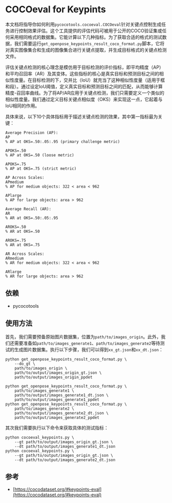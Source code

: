 # COCOeval for Keypints

本文档将指导你如何利用`pycocotools.cocoeval.COCOeval`针对关键点控制生成任务进行控制效果评估。这个工具提供的评估代码可被用于公开的COCO验证集或任何采用相同格式的数据集。它能计算以下几种指标。为了获取合适的格式的测试数据，我们需要运行`get_openpose_keypoints_result_coco_format.py`脚本，它将对真实图像集合和生成的图像集合进行关键点提取，并生成目标格式的关键点检测文件。

评估关键点检测的核心理念是模仿用于目标检测的评价指标，即平均精度（AP）和平均召回率（AR）及其变体。这些指标的核心是真实目标和预测目标之间的相似性度量。在目标检测的下，交并比（IoU）就充当了这种相似性度量（适用于框和段）。通过设定IoU阈值，定义真实目标和预测目标之间的匹配，从而能够计算精度-召回率曲线。为了将AP/AR应用于关键点检测，我们只需要定义一个类似的相似性度量。我们通过定义目标关键点相似度（OKS）来实现这一点，它起着与IoU相同的作用。

具体来说，以下10个具体指标用于描述关键点检测的效果，其中第一指标最为关键：
```
Average Precision (AP):
AP
% AP at OKS=.50:.05:.95 (primary challenge metric)

APOKS=.50
% AP at OKS=.50 (loose metric)

APOKS=.75
% AP at OKS=.75 (strict metric)

AP Across Scales:
APmedium
% AP for medium objects: 322 < area < 962

APlarge
% AP for large objects: area > 962

Average Recall (AR):
AR
% AR at OKS=.50:.05:.95

AROKS=.50
% AR at OKS=.50

AROKS=.75
% AR at OKS=.75

AR Across Scales:
ARmedium
% AR for medium objects: 322 < area < 962

ARlarge
% AR for large objects: area > 962

```


## 依赖
- pycocotools


## 使用方法

首先，我们需要预备原始图片数据集，位置为`path/to/images_origin`。此外，我们还需要准备如`path/to/images_generate1`、`path/to/images_generate2`等待测试的生成图片数据集。执行以下步骤，我们可以得到`xx_gt.json`和`xx_dt.json`：
```
python get_openpose_keypoints_result_coco_format.py \
    --do_gt \
    path/to/images_origin \
    path/to/output/images_origin_gt.json \
    path/to/output/images_origin_ppdet
```
```
python get_openpose_keypoints_result_coco_format.py \
    path/to/images_generate1 \
    path/to/output/images_generate1_dt.json \
    path/to/output/images_generate1_ppdet
python get_openpose_keypoints_result_coco_format.py \
    path/to/images_generate2 \
    path/to/output/images_generate2_dt.json \
    path/to/output/images_generate2_ppdet
```

其次我们需要执行以下命令来获取具体的测试指标：
```
python cocoeval_keypoints.py \
    --gt path/to/output/images_origin_gt.json \
    --dt path/to/output/images_generate1_dt.json
python cocoeval_keypoints.py \
    --gt path/to/output/images_origin_gt.json \
    --dt path/to/output/images_generate2_dt.json
```

## 参考

- [https://cocodataset.org/#keypoints-eval](https://cocodataset.org/#keypoints-eval)
